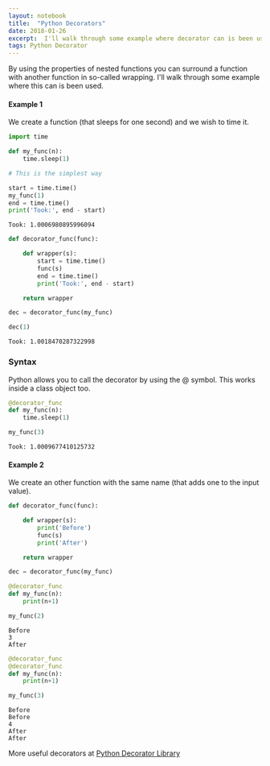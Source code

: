 ```yaml
---
layout: notebook
title:  "Python Decorators"
date: 2018-01-26
excerpt:  I'll walk through some example where decorator can is been used.
tags: Python Decorator
---
```


By using the properties of nested functions you can surround a function with another function in so-called wrapping. I'll walk through some example where this can is been used.


#### Example 1
We create a function (that sleeps for one second) and we wish to time it.


```python
import time

def my_func(n):
    time.sleep(1)
```


```python
# This is the simplest way

start = time.time()
my_func(1)
end = time.time()
print('Took:', end - start)
```

    Took: 1.0006980895996094





```python
def decorator_func(func):

    def wrapper(s):
        start = time.time()
        func(s)
        end = time.time()
        print('Took:', end - start)

    return wrapper

dec = decorator_func(my_func)
```


```python
dec(1)
```

    Took: 1.0018470287322998


### Syntax
Python allows you to call the decorator by using the @ symbol. This works inside a class object too.


```python
@decorator_func
def my_func(n):
    time.sleep(1)
```


```python
my_func(3)
```

    Took: 1.0009677410125732


#### Example 2
We create an other function with the same name (that adds one to the input value).


```python
def decorator_func(func):

    def wrapper(s):
        print('Before')
        func(s)
        print('After')

    return wrapper

dec = decorator_func(my_func)
```


```python
@decorator_func
def my_func(n):
    print(n+1)
```


```python
my_func(2)
```

    Before
    3
    After



```python
@decorator_func
@decorator_func
def my_func(n):
    print(n+1)
```


```python
my_func(3)
```

    Before
    Before
    4
    After
    After



More useful decorators at [Python Decorator Library](https://wiki.python.org/moin/PythonDecoratorLibrary)
